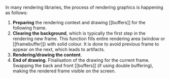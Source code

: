 In many rendering libraries, the process of rendering graphics is happening as follows:
1. **Preparing** the rendering context and drawing [[buffers]] for the following frame.
2. **Clearing the background**, which is typically the first step in the rendering new frame. This function fills entire rendering area (window or [[framebuffer]]) with solid colour. It is done to avoid previous frame to appear on the next, which leads to artifacts.
3. **Rendering/drawing the content**.
4. **End of drawing**. Finalisation of the drawing for the current frame. Swapping the back and front [[buffers]] (if using double buffering), making the rendered frame visible on the screen.